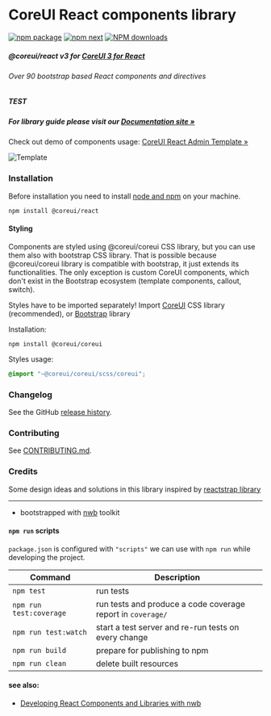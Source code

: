 # CoreUI React components library

[![npm package][npm-badge]][npm]
[![npm next][npm-next]][npm]
[![NPM downloads][npm-download]][npm]

[npm-badge]: https://img.shields.io/npm/v/@coreui/react.png?style=flat-square
[npm-next]: https://img.shields.io/npm/v/@coreui/react/next.png?style=flat-square
[npm]: https://www.npmjs.com/package/@coreui/react
[npm-download]: https://img.shields.io/npm/dm/@coreui/react.svg?style=flat-square

##### @coreui/react v3 for [CoreUI 3 for React](https://coreui.io/react/)

###### Over 90 bootstrap based React components and directives
##### TEST 
##### For library guide please visit our [Documentation site »](https://coreui.io/react/docs)

Check out demo of components usage: [CoreUI React Admin Template »](https://coreui.io/react/demo)

![Template](https://coreui.io/images/github/vue-free-template-3.gif)

### Installation

Before installation you need to install [node and npm](https://docs.npmjs.com/downloading-and-installing-node-js-and-npm) on your machine.
```shell
npm install @coreui/react
```

#### Styling

Components are styled using @coreui/coreui CSS library, but you can use them also with bootstrap CSS library. That is possible because @coreui/coreui library is compatible with bootstrap, it just extends its functionalities. The only exception is custom CoreUI components, which don't exist in the Bootstrap ecosystem (template components, callout, switch).

Styles have to be imported separately! Import [CoreUI](https://github.com/coreui/coreui) CSS library (recommended), or [Bootstrap](https://getbootstrap.com/) library

Installation:
```shell
npm install @coreui/coreui
```

Styles usage:
```scss
@import "~@coreui/coreui/scss/coreui";
```

### Changelog
See the GitHub [release history](https://github.com/coreui/coreui-react/releases).

### Contributing
See [CONTRIBUTING.md](https://github.com/coreui/coreui-react/blob/master/CONTRIBUTING.md).

### Credits
Some design ideas and solutions in this library inspired by [reactstrap library](https://reactstrap.github.io/)


---
- bootstrapped with [nwb](https://github.com/insin/nwb) toolkit

#### `npm run` scripts

`package.json` is configured with `"scripts"` we can use with `npm run` while developing the project.

Command | Description |
--- | ---
`npm test` | run tests
`npm run test:coverage` | run tests and produce a code coverage report in `coverage/`
`npm run test:watch` | start a test server and re-run tests on every change
`npm run build` | prepare for publishing to npm
`npm run clean` | delete built resources

#### see also:
- [Developing React Components and Libraries with nwb](https://github.com/insin/nwb/blob/master/docs/guides/ReactComponents.md#developing-react-components-and-libraries-with-nwb)
